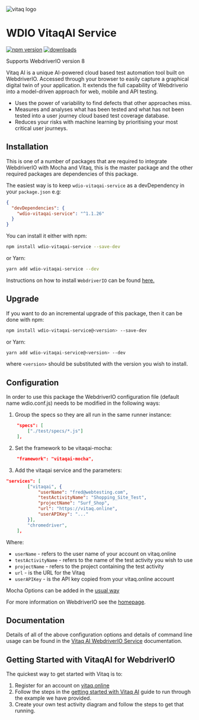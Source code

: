 ![vitaq logo](https://vitaq.io/wp-content/uploads/2020/10/Vitaq-new-logo-small.png)



# WDIO VitaqAI Service
[![npm version](https://badge.fury.io/js/wdio-vitaqai-service.svg)](https://badge.fury.io/js/wdio-vitaqai-service)
[![downloads](https://img.shields.io/npm/dm/wdio-vitaqai-service)](https://img.shields.io/npm/dm/wdio-vitaqai-service)

Supports WebdriverIO version 8

Vitaq AI is a unique AI-powered cloud based test automation tool built on WebdriverIO.
Accessed through your browser to easily capture a graphical digital twin of your application. It extends the full capability of Webdriverio into a model-driven approach for web, mobile and API testing. 
- Uses the power of variability to find defects that other approaches miss.
- Measures and analyses what has been tested and what has not been tested into a user journey cloud based test coverage database.
- Reduces your risks with machine learning by prioritising your most critical user journeys.

## Installation

This is one of a number of packages that are required to integrate WebdriverIO with Mocha and Vitaq, this is the master package and the other required packages are dependencies of this package.

The easiest way is to keep ```wdio-vitaqai-service``` as a devDependency in your ```package.json``` e.g:

```json
{
  "devDependencies": {
    "wdio-vitaqai-service": "^1.1.26"
  }
}
```
You can install it either with npm:

```bash
npm install wdio-vitaqai-service --save-dev
```
or Yarn:
```bash
yarn add wdio-vitaqai-service --dev
```

Instructions on how to install `WebdriverIO` can be found [here.](https://webdriver.io/docs/gettingstarted)

## Upgrade
If you want to do an incremental upgrade of this package, then it can be done with npm:

```bash
npm install wdio-vitaqai-service@<version> --save-dev
```

or Yarn:

```bash
yarn add wdio-vitaqai-service@<version> --dev
```

where `<version>` should be substituted with the version you wish to install.

## Configuration

In order to use this package the WebdriverIO configuration file (default name wdio.conf.js) needs to be modified in the following ways:

1. Group the specs so they are all run in the same runner instance:
```json
    "specs": [
        ["./test/specs/*.js"]
    ],
```
2. Set the framework to be vitaqai-mocha:
```json
    "framework": "vitaqai-mocha",
```

3. Add the vitaqai service and the parameters:
```json
"services": [
        ["vitaqai", {
            "userName": "fred@webtesting.com",
            "testActivityName": "Shopping_Site_Test",
            "projectName": "Surf_Shop",
            "url": "https://vitaq.online",
            "userAPIKey": "..."
        }],
        "chromedriver",
    ],
```
Where:

- `userName` - refers to the user name of your account on vitaq.online
- `testActivityName` - refers to the name of the test activity you wish to use
- `projectName` - refers to the project containing the test activity
- `url` - is the URL for the Vitaq
- `userAPIKey` - is the API key copied from your vitaq.online account


Mocha Options can be added in the [usual way](https://webdriver.io/docs/frameworks/#mocha-options)

For more information on WebdriverIO see the [homepage](https://webdriver.io).

## Documentation
Details of all of the above configuration options and details of command line usage can be found in the [Vitaq AI WebdriverIO Service](https://vitaq.online/documentation/vitaqService) documentation.

## Getting Started with VitaqAI for WebdriverIO

The quickest way to get started with Vitaq is to:

1. Register for an account on [vitaq.online](https://vitaq.online/register)
2. Follow the steps in the [getting started with Vitaq AI](https://vitaq.online/documentation/gettingStarted) guide to run through the example we have provided.
3. Create your own test activity diagram and follow the steps to get that running.
